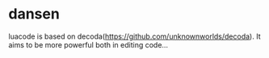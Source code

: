 # dansen
luacode is based on decoda(https://github.com/unknownworlds/decoda). It aims to be more powerful both in editing code…
